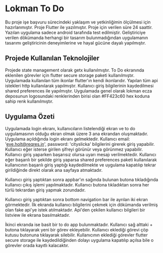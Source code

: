 # Lokman To Do

Bu proje işe başvuru sürecindeki yaklaşım ve yetkinliğimin ölçülmesi için hazırlanmıştır. 
Proje Flutter ile yazılmıştır. Proje için verilen süre 24 saattir. Yazılan uygulama sadece android tarafında test edilmiştir. Geliştiriciye verilen dökümanda herhangi bir tasarım bulunmadığından uygulamanın tasarımı geliştiricinin deneyimlerine ve hayal gücüne dayalı yapılmıştır. 

## Projede Kullanılan Teknolojiler
Projede state management olarak getx kullanılmıştır. To Do ekranında eklenilen görevler için flutter secure storage paketi kullanılmıştır. Uygulamada kullanılan tüm ikonlar flutter'ın kendi ikonlarıdır. Yapılan tüm api istekleri http kullanılarak yapılmıştır. Kullanıcı giriş bilgilerinin kaydedilmesi shared preferences ile yapılmıştır. Uygulamada genel olarak lokman ecza deposunun logosundaki renklerinden birisi olan #FF423c60 hex koduna sahip renk kullanılmıştır. 

## Uygulama Özeti
Uygulamada login ekranı, kullanıcıların listelendiği ekran ve to do uygulamasının olduğu ekran olmak üzere 3 ana ekrandan oluşmaktadır. Uygulama açıldığında login ekranı gelmektedir. Kullanıcı email: 'eve.holt@reqres.in', password: 'cityslicka' bilgilerini girerek giriş yapabilir. Kullanıcı eğer isterse girilen şifreyi görünür veya görünmez yapabilir. Kullanıcı giriş yaparken başarısız olursa uyarı mesajı verilmektedir. Kullanıcı eğer başarılı bir şekilde giriş yaparsa shared preferences paketi kullanılarak kullanıcının başarılı giriş yaptığı kaydedilmekte ve uygulama kapatılıp tekrar girildiğinde direkt olarak ana sayfaya atmaktadır. 

Kullanıcı giriş yaptıktan sonra appbar'ın sağında bulunan butona tıkladığında kullanıcı çıkış işlemi yapılmaktadır. Kullanıcı butona tıkladıktan sonra her türlü tekrardan giriş yapmak zorundadır.  

Kullanıcı giriş yaptıktan sonra bottom navigation bar ile ayrılan iki ekran görmektedir. İlk ekranda kullanıcı bilgilerini çekmek için dökümanda verilmiş olan fake api'ye istek atılmaktadır. Api'den çekilen kullanıcı bilgileri bir listview ile ekrana basılmaktadır. 

İkinci ekranda ise basit bir to do app bulunmaktadır. Kullanıcı sağ alttaki + butona tıklayarak yeni bir görev ekleyebilir. Kullanıcı eklediği görevi çöp kutusu butonuna tıklayarak silebilir. Kullanıcının eklediği görevler flutter secure storage ile kaydedildiğinden dolayı uygulama kapatılıp açılsa bile o görevler orada kayıtlı kalacaktır. 

